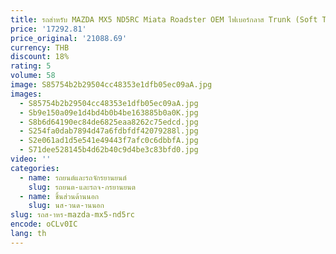 ```yaml
---
title: รถสําหรับ MAZDA MX5 ND5RC Miata Roadster OEM ไฟเบอร์กลาส Trunk (Soft TOP เท่านั้น) FRP เส้นใยแก้วด้านหลัง Bootlid ชุดฝาครอบ Trim
price: '17292.81'
price_original: '21088.69'
currency: THB
discount: 18%
rating: 5
volume: 58
image: S85754b2b29504cc48353e1dfb05ec09aA.jpg
images:
  - S85754b2b29504cc48353e1dfb05ec09aA.jpg
  - Sb9e150a09e1d4bd4b0b4be163885b0a0K.jpg
  - S8b6d64190ec84de6825eaa8262c75edcd.jpg
  - S254fa0dab7894d47a6fdbfdf42079288l.jpg
  - S2e061ad1d5e541e49443f7afc0c6dbbfA.jpg
  - S71dee528145b4d62b40c9d4be3c83bfd0.jpg
video: ''
categories:
  - name: รถยนต์และรถจักรยานยนต์
    slug: รถยนต-และรถจ-กรยานยนต
  - name: ชิ้นส่วนด้านนอก
    slug: นส-วนด-านนอก
slug: รถส-าหร-mazda-mx5-nd5rc
encode: oCLv0IC
lang: th
---
```

  